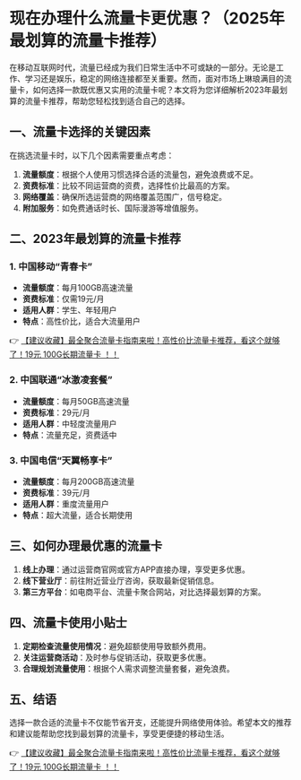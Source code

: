 # 现在办理什么流量卡更优惠？（2025年最划算的流量卡推荐）

在移动互联网时代，流量已经成为我们日常生活中不可或缺的一部分。无论是工作、学习还是娱乐，稳定的网络连接都至关重要。然而，面对市场上琳琅满目的流量卡，如何选择一款既优惠又实用的流量卡呢？本文将为您详细解析2023年最划算的流量卡推荐，帮助您轻松找到适合自己的选择。

## 一、流量卡选择的关键因素

在挑选流量卡时，以下几个因素需要重点考虑：

1. **流量额度**：根据个人使用习惯选择合适的流量包，避免浪费或不足。
2. **资费标准**：比较不同运营商的资费，选择性价比最高的方案。
3. **网络覆盖**：确保所选运营商的网络覆盖范围广，信号稳定。
4. **附加服务**：如免费通话时长、国际漫游等增值服务。

## 二、2023年最划算的流量卡推荐

### 1. 中国移动“青春卡”
- **流量额度**：每月100GB高速流量
- **资费标准**：仅需19元/月
- **适用人群**：学生、年轻用户
- **特点**：高性价比，适合大流量用户

👉 [【建议收藏】最全聚合流量卡指南来啦！高性价比流量卡推荐，看这个就够了！19元 100G长期流量卡 ！！](https://bit.ly/Liuliangka)

### 2. 中国联通“冰激凌套餐”
- **流量额度**：每月50GB高速流量
- **资费标准**：29元/月
- **适用人群**：中轻度流量用户
- **特点**：流量充足，资费适中

### 3. 中国电信“天翼畅享卡”
- **流量额度**：每月200GB高速流量
- **资费标准**：39元/月
- **适用人群**：重度流量用户
- **特点**：超大流量，适合长期使用

## 三、如何办理最优惠的流量卡

1. **线上办理**：通过运营商官网或官方APP直接办理，享受更多优惠。
2. **线下营业厅**：前往附近营业厅咨询，获取最新促销信息。
3. **第三方平台**：如电商平台、流量卡聚合网站，对比选择最划算的方案。

## 四、流量卡使用小贴士

1. **定期检查流量使用情况**：避免超额使用导致额外费用。
2. **关注运营商活动**：及时参与促销活动，获取更多优惠。
3. **合理规划流量使用**：根据个人需求调整流量套餐，避免浪费。

## 五、结语

选择一款合适的流量卡不仅能节省开支，还能提升网络使用体验。希望本文的推荐和建议能帮助您找到最划算的流量卡，享受更便捷的移动生活。

👉 [【建议收藏】最全聚合流量卡指南来啦！高性价比流量卡推荐，看这个就够了！19元 100G长期流量卡 ！！](https://bit.ly/Liuliangka)